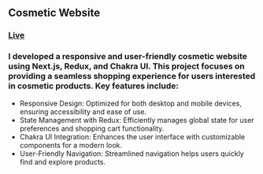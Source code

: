 ## Cosmetic Website

###  [Live](https://bright-aura.vercel.app/)
### I developed a responsive and user-friendly cosmetic website using Next.js, Redux, and Chakra UI. This project focuses on providing a seamless shopping experience for users interested in cosmetic products. Key features include:

* Responsive Design: Optimized for both desktop and mobile devices, ensuring accessibility and ease of use.
* State Management with Redux: Efficiently manages global state for user preferences and shopping cart functionality.
* Chakra UI Integration: Enhances the user interface with customizable components for a modern look.
* User-Friendly Navigation: Streamlined navigation helps users quickly find and explore products.
